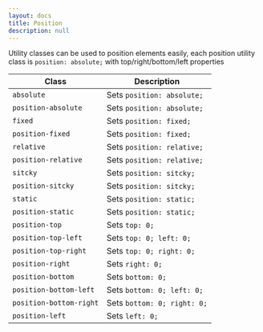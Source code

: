 ```yaml
---
layout: docs
title: Position
description: null
---
```


Utility classes can be used to position elements easily, each position utility class is `position: absolute;` with top/right/bottom/left properties

| Class                   | Description                 |
| ----------------------- | --------------------------- |
| `absolute`              | Sets `position: absolute;`  |
| `position-absolute`     | Sets `position: absolute;`  |
| `fixed`                 | Sets `position: fixed;`     |
| `position-fixed`        | Sets `position: fixed;`     |
| `relative`              | Sets `position: relative;`  |
| `position-relative`     | Sets `position: relative;`  |
| `sitcky`                | Sets `position: sitcky;`    |
| `position-sitcky`       | Sets `position: sitcky;`    |
| `static`                | Sets `position: static;`    |
| `position-static`       | Sets `position: static;`    |
| `position-top`          | Sets `top: 0;`              |
| `position-top-left`     | Sets `top: 0; left: 0;`     |
| `position-top-right`    | Sets `top: 0; right: 0;`    |
| `position-right`        | Sets `right: 0;`            |
| `position-bottom`       | Sets `bottom: 0;`           |
| `position-bottom-left`  | Sets `bottom: 0; left: 0;`  |
| `position-bottom-right` | Sets `bottom: 0; right: 0;` |
| `position-left`         | Sets `left: 0;`             |
